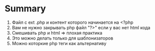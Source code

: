 # Summary

1. Файл с ext .php и контент которого начинается на <?php
2. Вам не нужно закрывать php файл "?>" если у вас нет html кода
3. Смешивать php и html => плохая практика
4. Это можно делать только для шаблонизаторов
5. Можно которкие php теги <?= ?> как альтернативу 
<?php echo ""; ?>